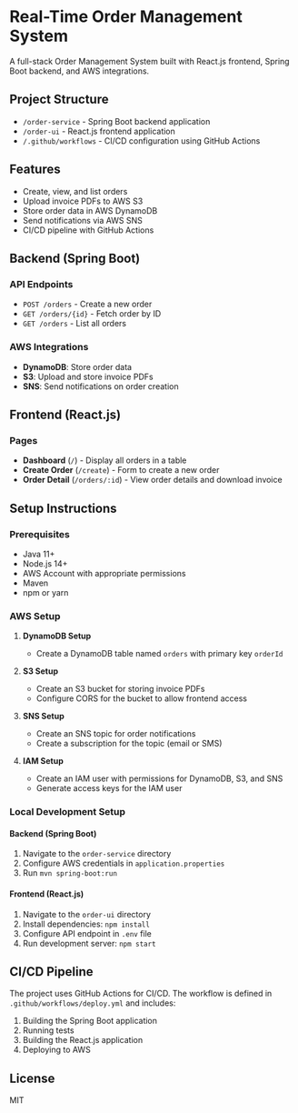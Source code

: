 # Real-Time Order Management System

A full-stack Order Management System built with React.js frontend, Spring Boot backend, and AWS integrations.

## Project Structure

- `/order-service` - Spring Boot backend application
- `/order-ui` - React.js frontend application
- `/.github/workflows` - CI/CD configuration using GitHub Actions

## Features

- Create, view, and list orders
- Upload invoice PDFs to AWS S3
- Store order data in AWS DynamoDB
- Send notifications via AWS SNS
- CI/CD pipeline with GitHub Actions

## Backend (Spring Boot)

### API Endpoints

- `POST /orders` - Create a new order
- `GET /orders/{id}` - Fetch order by ID
- `GET /orders` - List all orders

### AWS Integrations

- **DynamoDB**: Store order data
- **S3**: Upload and store invoice PDFs
- **SNS**: Send notifications on order creation

## Frontend (React.js)

### Pages

- **Dashboard** (`/`) - Display all orders in a table
- **Create Order** (`/create`) - Form to create a new order
- **Order Detail** (`/orders/:id`) - View order details and download invoice

## Setup Instructions

### Prerequisites

- Java 11+
- Node.js 14+
- AWS Account with appropriate permissions
- Maven
- npm or yarn

### AWS Setup

1. **DynamoDB Setup**
   - Create a DynamoDB table named `orders` with primary key `orderId`

2. **S3 Setup**
   - Create an S3 bucket for storing invoice PDFs
   - Configure CORS for the bucket to allow frontend access

3. **SNS Setup**
   - Create an SNS topic for order notifications
   - Create a subscription for the topic (email or SMS)

4. **IAM Setup**
   - Create an IAM user with permissions for DynamoDB, S3, and SNS
   - Generate access keys for the IAM user

### Local Development Setup

#### Backend (Spring Boot)

1. Navigate to the `order-service` directory
2. Configure AWS credentials in `application.properties`
3. Run `mvn spring-boot:run`

#### Frontend (React.js)

1. Navigate to the `order-ui` directory
2. Install dependencies: `npm install`
3. Configure API endpoint in `.env` file
4. Run development server: `npm start`

## CI/CD Pipeline

The project uses GitHub Actions for CI/CD. The workflow is defined in `.github/workflows/deploy.yml` and includes:

1. Building the Spring Boot application
2. Running tests
3. Building the React.js application
4. Deploying to AWS

## License

MIT